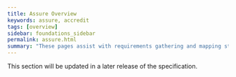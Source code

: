 ```yaml
---
title: Assure Overview
keywords: assure, accredit
tags: [overview]
sidebar: foundations_sidebar
permalink: assure.html
summary: "These pages assist with requirements gathering and mapping stages of an ITK3 Messaging Solution development process."
---
```


This section will be updated in a later release of the specification.


